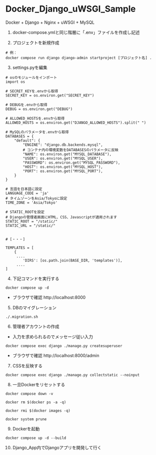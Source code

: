 # Docker_Django_uWSGI_Sample
Docker + Django + Nginx + uWSGI + MySQL

1. docker-compose.ymlと同じ階層に「.env」ファイルを作成し記述


2. プロジェクトを新規作成
```
# 例：
docker compose run django django-admin startproject [プロジェクト名] .
```


3. settings.pyを編集
```
# osのモジュールをインポート
import os

# SECRET_KEYを.envから取得
SECRET_KEY = os.environ.get("SECRET_KEY")

# DEBUGを.envから取得
DEBUG = os.environ.get("DEBUG")

# ALLOWED_HOSTSを.envから取得
ALLOWED_HOSTS = os.environ.get("DJANGO_ALLOWED_HOSTS").split(" ")

# MySQLのパラメータを.envから取得
DATABASES = {
    "default": {
        "ENGINE": "django.db.backends.mysql",
        # コンテナ内の環境変数をDATABASESのパラメータに反映
        "NAME": os.environ.get("MYSQL_DATABASE"),
        "USER": os.environ.get("MYSQL_USER"),
        "PASSWORD": os.environ.get("MYSQL_PASSWORD"),
        "HOST": os.environ.get("MYSQL_HOST"),
        "PORT": os.environ.get("MYSQL_PORT"),
    }
}

# 言語を日本語に設定
LANGUAGE_CODE = 'ja'
# タイムゾーンをAsia/Tokyoに設定
TIME_ZONE = 'Asia/Tokyo'

# STATIC_ROOTを設定
# Djangoの管理者画面にHTML、CSS、Javascriptが適用されます
STATIC_ROOT = "/static/"
STATIC_URL = "/static/"


# [・・・]

TEMPLATES = [
    {
     ....
        'DIRS': [os.path.join(BASE_DIR, 'templates')],
     ....
]

```


4. 下記コマンドを実行する
```
docker compose up -d
```

* ブラウザで確認
http://localhost:8000


5. DBのマイグレーション
```
./.migration.sh
```


6. 管理者アカウントの作成
  * 入力を求められるのでメッセージ従い入力
```
docker compose exec django ./manage.py createsuperuser
```
* ブラウザで確認
http://localhost:8000/admin


7. CSSを反映する
```
docker compose exec django ./manage.py collectstatic --noinput
```


8. 一旦Dockerをリセットする
```
docker compose down -v

docker rm $(docker ps -a -q)

docker rmi $(docker images -q)

docker system prune

```


9. Dockerを起動
```
docker compose up -d --build
```


10. Django_App内でDjangoアプリを開発して行く